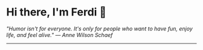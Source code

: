 <h1>Hi there, I'm Ferdi 👋</h1>

<p><em>
  "Humor isn't for everyone. It's only for people who want to have fun, enjoy life, and feel alive." — Anne Wilson Schaef
</em></p>

---
